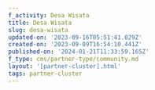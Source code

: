 ```yaml
---
f_activity: Desa Wisata
title: Desa Wisata
slug: desa-wisata
updated-on: '2023-09-16T05:51:41.029Z'
created-on: '2023-09-09T16:54:10.441Z'
published-on: '2024-01-21T11:33:59.165Z'
f_type: cms/partner-type/community.md
layout: '[partner-cluster].html'
tags: partner-cluster
---
```



